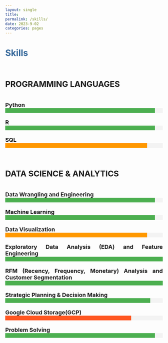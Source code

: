 ```yaml
---
layout: single
title: 
permalink: /skills/
date: 2023-9-02
categories: pages
---
```


<style>
.skill {
  margin-bottom: 20px;
}

.skill-name {
  font-weight: bold;
}

.progress-bar {
  height: 15px;
  background-color: #f3f3f3;
}

.progress {
  height: 100%;
}

.progress-100 {
  background-color: #4caf50; /* Green */
}
.progress-95 {
  background-color: #4caf50; /* Green */
}
.progress-92 {
  background-color: #4caf50; /* Yellow */
}
.progress-90 {
  background-color: #ff9800; /* Yellow */
}
.progress-80 {
  background-color: #ff5722; /* Orange */
}
.progress-75 {
  background-color: #ffcc00; /* Red */
}
/* Style for the title */
    h1 {
        color: #336699; /* Change the title text color to blue */
    }
</style>

<!-- Title of the page in blue -->

<h1>Skills</h1>

<div style="text-align: justify; font-size: 17px;">     
<h2><strong><br>PROGRAMMING LANGUAGES</strong></h2><br>       

<div class="skill">
  <span class="skill-name" style="font-size: 18px; margin-right: 12px;">Python</span>
  <div class="progress-bar">
    <div class="progress progress-95" style="width: 95%;"></div>
  </div>
</div>

<div class="skill">
  <span class="skill-name" style="font-size: 18px; margin-right: 12px;">R</span>
  <div class="progress-bar">
    <div class="progress progress-95" style="width: 95%;"></div>
  </div>
</div>

<div class="skill">
  <span class="skill-name" style="font-size: 18px; margin-right: 12px;">SQL</span>
  <div class="progress-bar">
    <div class="progress progress-90" style="width: 90%;"></div>
  </div>
</div>

<div style="text-align: justify; font-size: 17px;">     
<h2><strong><br>DATA SCIENCE & ANALYTICS</strong></h2><br> 

<div class="skill">
  <span class="skill-name" style="font-size: 18px; margin-right: 12px;">Data Wrangling and Engineering</span>
  <div class="progress-bar">
    <div class="progress progress-95" style="width: 95%;"></div>
  </div>
</div>

<div class="skill">
  <span class="skill-name" style="font-size: 18px; margin-right: 12px;">Machine Learning</span>
  <div class="progress-bar">
    <div class="progress progress-95" style="width: 95%;"></div>
  </div>
</div>

<div class="skill">
  <span class="skill-name" style="font-size: 18px; margin-right: 12px;">Data Visualization</span>
  <div class="progress-bar">
    <div class="progress progress-90" style="width: 90%;"></div>
  </div>
</div>

<div class="skill">
  <span class="skill-name" style="font-size: 18px; margin-right: 12px;">Exploratory Data Analysis (EDA) and Feature Engineering</span>
  <div class="progress-bar">
    <div class="progress progress-100" style="width: 100%;"></div>
  </div>
</div>

<div class="skill">
  <span class="skill-name" style="font-size: 18px; margin-right: 12px;">RFM (Recency, Frequency, Monetary) Analysis and Customer Segmentation</span>
  <div class="progress-bar">
    <div class="progress progress-100" style="width: 100%;"></div>
  </div>
</div>

<div class="skill">
  <span class="skill-name" style="font-size: 18px; margin-right: 12px;">Strategic Planning & Decision Making</span>
  <div class="progress-bar">
    <div class="progress progress-92" style="width: 92%;"></div>
  </div>
</div>
<div class="skill">
  <span class="skill-name" style="font-size: 18px; margin-right: 12px;">Google Cloud Storage(GCP)</span>
  <div class="progress-bar">
    <div class="progress progress-80" style="width: 80%;"></div>
  </div>
</div>

<div class="skill">
  <span class="skill-name" style="font-size: 18px; margin-right: 12px;">Problem Solving</span>
  <div class="progress-bar">
    <div class="progress progress-95" style="width: 95%;"></div>
  </div>
</div> 


<!--
<div class="image-container"><img src="/assets/images/skills.jpeg" alt="Project Image"></div>
-->